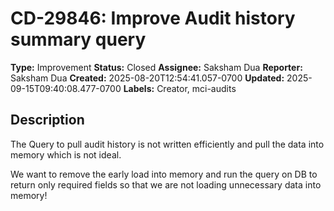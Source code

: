 # CD-29846: Improve Audit history summary query

**Type:** Improvement
**Status:** Closed
**Assignee:** Saksham Dua
**Reporter:** Saksham Dua
**Created:** 2025-08-20T12:54:41.057-0700
**Updated:** 2025-09-15T09:40:08.477-0700
**Labels:** Creator, mci-audits

## Description
The Query to pull audit history is not written efficiently and pull the data into memory which is not ideal.

We want to remove the early load into memory and run the query on DB to return only required fields so that we are not loading unnecessary data into memory!